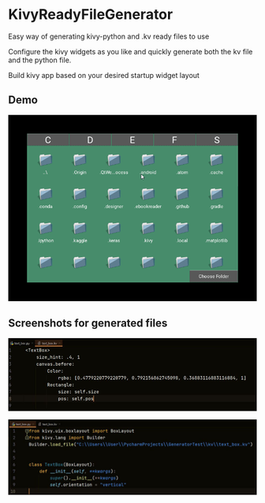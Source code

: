 
# KivyReadyFileGenerator

Easy way of generating kivy-python and .kv ready files to use

Configure the kivy widgets as you like and quickly generate both the kv file and the
python file.

Build kivy app based on your desired startup widget layout

## Demo

![](https://github.com/bugra-muaz-mujde/KivyReadyFileGenerator/blob/main/img/generate.gif)

## Screenshots for generated files

![Uygulama Ekran Görüntüsü](https://github.com/bugra-muaz-mujde/KivyReadyFileGenerator/blob/main/img/kv_file.JPG)

![Uygulama Ekran Görüntüsü](https://github.com/bugra-muaz-mujde/KivyReadyFileGenerator/blob/main/img/py_file.JPG)

